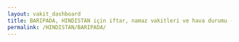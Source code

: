 ```yaml
---
layout: vakit_dashboard
title: BARIPADA, HINDISTAN için iftar, namaz vakitleri ve hava durumu - ilçe/eyalet seç
permalink: /HINDISTAN/BARIPADA/
---
```


<script type="text/javascript">
  var GLOBAL_COUNTRY = 'HINDISTAN';
  var GLOBAL_CITY = 'BARIPADA';
  var GLOBAL_STATE = '';
  var lat = 72;
  var lon = 21;
</script>
